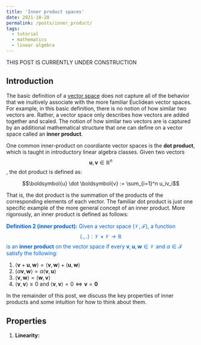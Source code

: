 ```yaml
---
title: 'Inner product spaces'
date: 2021-10-28
permalink: /posts/inner_product/
tags:
  - tutorial
  - mathematics
  - linear algebra
---
```


THIS POST IS CURRENTLY UNDER CONSTRUCTION

Introduction
------------

The basic definition of a [vector space](https://mbernste.github.io/posts/vector_spaces/) does not capture all of the behavior that we inuitively associate with the more familiar Euclidean vector spaces. For example, in this basic definition, there is no notion of how similar two vectors are. Rather, a vector space only describes how vectors are added together and scaled.  The notion of how similar two vectors are is captured by an additional mathematical structure that one can define on a vector space called an **inner product**.   

One common inner-product on coordiante vector spaces is the **dot product**, which is taught in introductory linear algebra classes.  Given two vectors $$\boldsymbol{u}, \boldsymbol{v} \in \mathbb{R}^n$$, the dot product is defined as:

$$\boldsymbol{u} \dot \boldsymbol{v} := \sum_{i=1}^n u_iv_i$$

That is, the dot product is the summation of the products of the corresponding elements of each vector. The familiar dot product is just one specific example of the more general concept of an inner product. More rigorously, an inner product is defined as follows:

<span style="color:#0060C6">**Definition 2 (inner product):** Given a vector space $(\mathcal{V}, \mathcal{F})$, a function
$$\langle ., .\rangle : \mathcal{V} \times \mathcal{V} \rightarrow \mathbb{R}$$
is an **inner product** on the vector space if every $\boldsymbol{v}, \boldsymbol{u}, \boldsymbol{w} \in \mathcal{V}$ and $\alpha \in \mathcal{F}$ satisfy the following:</span>

1. $\langle \boldsymbol{v} + \boldsymbol{u}, \boldsymbol{w} \rangle = \langle \boldsymbol{v}, \boldsymbol{w} \rangle + \langle \boldsymbol{u}, \boldsymbol{w} \rangle$ 
2. $\langle \alpha \boldsymbol{v}, \boldsymbol{w} \rangle = \alpha \langle \boldsymbol{v}, \boldsymbol{u} \rangle$ 
3. $\langle \boldsymbol{v}, \boldsymbol{w} \rangle =  \langle \boldsymbol{w}, \boldsymbol{v} \rangle$ 
4. $\langle  \boldsymbol{v}, \boldsymbol{v} \rangle \geq 0$ and $\langle  \boldsymbol{v}, \boldsymbol{v} \rangle= 0 \iff \boldsymbol{v} = \boldsymbol{0}$

In the remainder of this post, we discuss the key properties of inner products and some intuition for how to think about them.

Properties
----------

1. **Linearity:**






